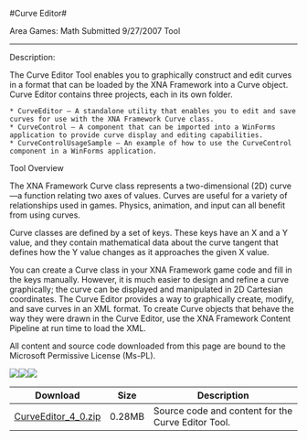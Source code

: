 #Curve Editor#

Area
Games: Math
Submitted
9/27/2007
Tool

---

Description: 

The Curve Editor Tool enables you to graphically construct and edit curves in a format that can be loaded by the XNA Framework into a Curve object. Curve Editor contains three projects, each in its own folder.

    * CurveEditor – A standalone utility that enables you to edit and save curves for use with the XNA Framework Curve class.
    * CurveControl – A component that can be imported into a WinForms application to provide curve display and editing capabilities.
    * CurveControlUsageSample – An example of how to use the CurveControl component in a WinForms application.

Tool Overview

The XNA Framework Curve class represents a two-dimensional (2D) curve—a function relating two axes of values. Curves are useful for a variety of relationships used in games. Physics, animation, and input can all benefit from using curves.

Curve classes are defined by a set of keys. These keys have an X and a Y value, and they contain mathematical data about the curve tangent that defines how the Y value changes as it approaches the given X value.

You can create a Curve class in your XNA Framework game code and fill in the keys manually. However, it is much easier to design and refine a curve graphically; the curve can be displayed and manipulated in 2D Cartesian coordinates. The Curve Editor provides a way to graphically create, modify, and save curves in an XML format. To create Curve objects that behave the way they were drawn in the Curve Editor, use the XNA Framework Content Pipeline at run time to load the XML.


All content and source code downloaded from this page are bound to the Microsoft Permissive License (Ms-PL).

![](https://github.com/kniEngine/XNAGameStudio/blob/master/Images/XNA_Curve-Editor_01_small.JPG)![](https://github.com/kniEngine/XNAGameStudio/blob/master/Images/XNA_Curve-Editor_02_small.JPG)![](https://github.com/kniEngine/XNAGameStudio/blob/master/Images/XNA_Curve-Editor_03_small.JPG)

  	  	 

Download | Size | Description
---|---|---|
[CurveEditor_4_0.zip](https://github.com/kniEngine/XNAGameStudio/blob/master/Samples/CurveEditor_4_0.zip?raw=true) | 0.28MB | Source code and content for the Curve Editor Tool. 
